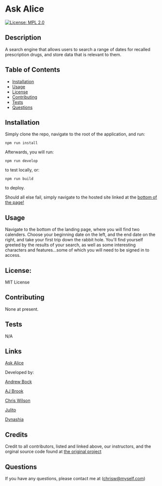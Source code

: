
# Ask Alice
[![License: MPL 2.0](https://img.shields.io/badge/License-MPL_2.0-brightgreen.svg)](https://opensource.org/licenses/MPL-2.0)

## Description

A search engine that allows users to search a range of dates for recalled prescription drugs, and store data that is relevant to them.

## Table of Contents

* [Installation](#installation)
* [Usage](#usage)
* [License](#license)
* [Contributing](#contributing)
* [Tests](#tests)
* [Questions](#questions)

## Installation

Simply clone the repo, navigate to the root of the application, and run: 
```
npm run install
```
Afterwards, you will run: 
```
npm run develop
```
to test locally, or: 
```
npm run build
```
to deploy. 

Should all else fail, simply navigate to the hosted site linked at the [bottom of the page!](#links)

## Usage

Navigate to the bottom of the landing page, where you will find two calenders. Choose your beginning date on the left, and the end date on the right, and take your first trip down the rabbit hole. You'll find yourself greeted by the results of your search, as well as some interesting characters and features...some of which you will need to be signed in to access. 

## License: 
MIT License

## Contributing

None at present.

## Tests

N/A

## Links

[Ask Alice](https://ask-alice.herokuapp.com)

Developed by: 

[Andrew Bock](https://www.github.com/andybockwrites)

[AJ Brook](https://www.github.com/Norboro1)

[Chris Wilson](https://www.github.com/Cwilson84)

[Julito](https://www.github.com/jmalave15)

[Dynashia](https://www.github.com/Dynashia)

## Credits

Credit to all contributors, listed and linked above, our instructors, and the orginal source code found at [the original project](https://github.com/leah-harden/ask-alice)


## Questions

If you have any questions, please contact me at (chrisw@myself.com)
